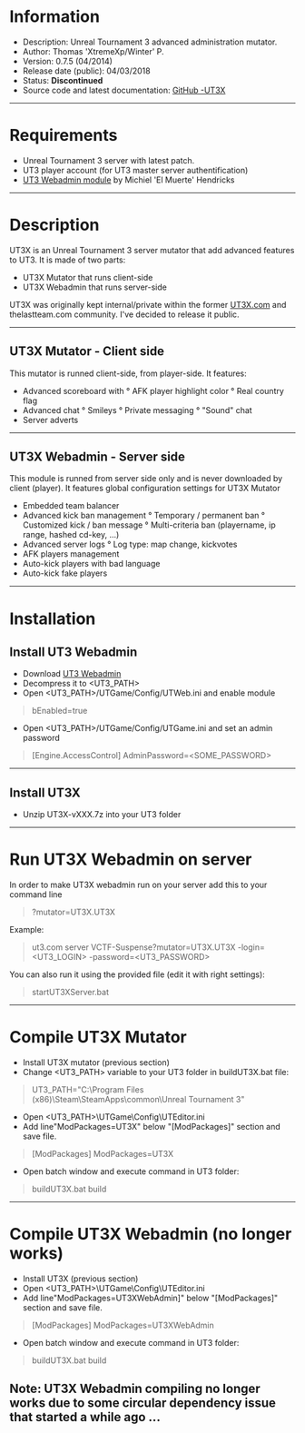 # Information
- Description: Unreal Tournament 3 advanced administration mutator.
- Author: Thomas 'XtremeXp/Winter' P.
- Version: 0.7.5 (04/2014)
- Release date (public): 04/03/2018
- Status: **Discontinued**
- Source code and latest documentation: [GitHub -UT3X](https://github.com/xtremexp/UT3X)

---

# Requirements
* Unreal Tournament 3 server with latest patch.
* UT3 player account (for UT3 master server authentification)
* [UT3 Webadmin module](http://ut3webadmin.elmuerte.com) by Michiel 'El Muerte' Hendricks
---

# Description

UT3X is an Unreal Tournament 3 server mutator that add advanced features to UT3.
It is made of two parts:
* UT3X Mutator that runs client-side
* UT3X Webadmin that runs server-side

UT3X was originally kept internal/private within the former [UT3X.com](http://web.archive.org/web/20071217005257/http://www.ut3x.com:80/forum/index.php) and thelastteam.com community. I've decided to release it public.

 ---
 
## UT3X Mutator  - Client side
This mutator is runned client-side, from player-side. 
It features:
* Advanced scoreboard with
° AFK player highlight color
° Real country flag
* Advanced chat
° Smileys
° Private messaging
° "Sound" chat
* Server adverts

---

## UT3X Webadmin - Server side
This module is runned from server side only and is never downloaded by client (player).
It features global configuration settings for UT3X Mutator
* Embedded team balancer
* Advanced kick ban management
° Temporary / permanent ban
° Customized kick / ban message
° Multi-criteria ban (playername, ip range, hashed cd-key, ...)
* Advanced server logs
° Log type: map change, kickvotes
* AFK players management
* Auto-kick players with bad language
* Auto-kick fake players
---


# Installation

## Install UT3 Webadmin
* Download [UT3 Webadmin](http://ut3webadmin.elmuerte.com/)
* Decompress it to <UT3_PATH>
* Open <UT3_PATH>/UTGame/Config/UTWeb.ini and enable module
> bEnabled=true
* Open <UT3_PATH>/UTGame/Config/UTGame.ini and set an admin password
> [Engine.AccessControl]
> AdminPassword=<SOME_PASSWORD>

---

## Install UT3X
* Unzip UT3X-vXXX.7z into your UT3 folder

---
# Run UT3X Webadmin on server
In order to make UT3X webadmin run on your server add this to your command line
> ?mutator=UT3X.UT3X

Example:
> ut3.com server VCTF-Suspense?mutator=UT3X.UT3X -login=<UT3_LOGIN> -password=<UT3_PASSWORD>

You can also run it using the provided file (edit it with right settings):
> startUT3XServer.bat

--- 

# Compile UT3X Mutator
* Install UT3X mutator (previous section)
* Change <UT3_PATH> variable to your UT3 folder in buildUT3X.bat file:
> UT3_PATH="C:\Program Files (x86)\Steam\SteamApps\common\Unreal Tournament 3"
* Open <UT3_PATH>\UTGame\Config\UTEditor.ini
* Add line"ModPackages=UT3X" below "[ModPackages]" section and save file.
 > [ModPackages]
 > ModPackages=UT3X
> 
* Open batch window and execute command in UT3 folder:
> buildUT3X.bat build

---

# Compile UT3X Webadmin (no longer works)
* Install UT3X (previous section)
* Open <UT3_PATH>\UTGame\Config\UTEditor.ini
* Add line"ModPackages=UT3XWebAdmin]" below "[ModPackages]" section and save file.
 > [ModPackages]
 > ModPackages=UT3XWebAdmin
> 
* Open batch window and execute command in UT3 folder:
> buildUT3X.bat build

Note: UT3X Webadmin compiling no longer works due to some circular dependency issue that started a while ago ...
---
